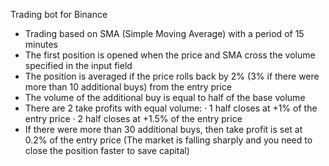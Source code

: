 Trading bot for Binance
- Trading based on SMA (Simple Moving Average) with a period of 15 minutes
- The first position is opened when the price and SMA cross the volume specified in the input field
- The position is averaged if the price rolls back by 2% (3% if there were more than 10 additional buys) from the entry price
- The volume of the additional buy is equal to half of the base volume
- There are 2 take profits with equal volume:
  · 1 half closes at +1% of the entry price
  · 2 half closes at +1.5% of the entry price
- If there were more than 30 additional buys, then take profit is set at 0.2% of the entry price (The market is falling sharply and you need to close the position faster to save capital)

